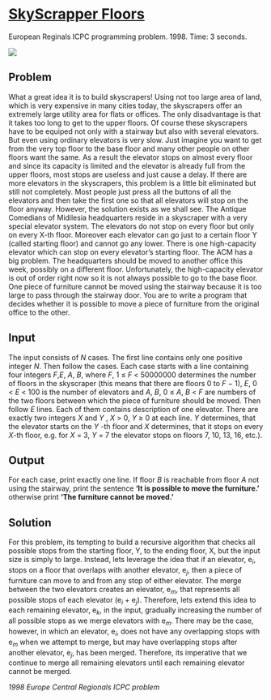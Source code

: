 # [SkyScrapper Floors](https://icpcarchive.ecs.baylor.edu/index.php?option=com_onlinejudge&Itemid=8&category=416&page=show_problem&problem=3545)

European Reginals ICPC programming problem. 1998. Time: 3 seconds.

<p>

<img src="https://pbs.twimg.com/profile_images/587310348102844417/h5kO7WIy.jpg">

</p>

## Problem
What a great idea it is to build skyscrapers! Using not too large area of land, which is very expensive
in many cities today, the skyscrapers offer an extremely large utility area for flats or offices. The only
disadvantage is that it takes too long to get to the upper floors. Of course these skyscrapers have to
be equiped not only with a stairway but also with several elevators. But even using ordinary elevators
is very slow. Just imagine you want to get from the very top floor to the base floor and many other
people on other floors want the same. As a result the elevator stops on almost every floor and since
its capacity is limited and the elevator is already full from the upper floors, most stops are useless and
just cause a delay. If there are more elevators in the skyscrapers, this problem is a little bit eliminated
but still not completely. Most people just press all the buttons of all the elevators and then take the
first one so that all elevators will stop on the floor anyway.
However, the solution exists as we shall see. The Antique Comedians of Midilesia headquarters
reside in a skyscraper with a very special elevator system. The elevators do not stop on every floor
but only on every X-th floor. Moreover each elevator can go just to a certain floor Y (called starting
floor) and cannot go any lower. There is one high-capacity elevator which can stop on every elevator’s
starting floor.
The ACM has a big problem. The headquarters should be moved to another office this week,
possibly on a different floor. Unfortunately, the high-capacity elevator is out of order right now so it is
not always possible to go to the base floor. One piece of furniture cannot be moved using the stairway
because it is too large to pass through the stairway door. You are to write a program that decides
whether it is possible to move a piece of furniture from the original office to the other.


## Input
The input consists of <em>N</em> cases. The first line contains only one positive integer <em>N</em>. Then follow the
cases. Each case starts with a line containing four integers <em>F</em>,<em>E</em>, <em>A</em>, <em>B</em>, where <em>F</em>, 1 ≤ <em>F</em> < 50000000
determines the number of floors in the skyscraper (this means that there are floors 0 to <em>F</em> − 1), <em>E</em>,
0 < <em>E</em> < 100 is the number of elevators and <em>A</em>, <em>B</em>, 0 ≤ <em>A</em>, <em>B</em> < <em>F</em> are numbers of the two floors between
which the piece of furniture should be moved. Then follow <em>E</em> lines. Each of them contains description
of one elevator. There are exactly two integers <em>X</em> and <em>Y</em> , <em>X</em> > 0, <em>Y</em> ≥ 0 at each line. <em>Y</em> determines,
that the elevator starts on the <em>Y</em> -th floor and <em>X</em> determines, that it stops on every <em>X</em>-th floor, e.g. for
<em>X</em> = 3, <em>Y</em> = 7 the elevator stops on floors 7, 10, 13, 16, etc.).

## Output
For each case, print exactly one line. If floor <em>B</em> is reachable from floor <em>A</em> not using the stairway, print
the sentence **‘It is possible to move the furniture.’** otherwise print **‘The furniture cannot
be moved.’**

## Solution
For this problem, its tempting to build a recursive algorithm that checks all possible stops from the starting floor, Y, to 
the ending floor, X, but the input size is simply to large. Instead, lets leverage the idea that if an elevator, e<sub><em>i</em></sub>, stops on a floor
that overlaps with another elevator, e<sub><em>j</em></sub>, then a piece of furniture can move to and from any stop of either elevator. The merge between the two elevators
creates an elevator, e<sub><em>m</em></sub>, that represents all possible stops of each elevator (e<sub><em>i</em></sub> +  e<sub><em>j</em></sub>). Therefore, lets extend this idea to each remaining elevator, e<sub><em>k</em></sub>, in the input, gradually
increasing the number of all possible stops as we merge elevators with e<sub><em>m</em></sub>. There may be the case, however, in which an elevator, e<sub><em>i</em></sub>, does
not have any overlapping stops with e<sub><em>m</em></sub> when we attempt to merge, but may have overlapping stops after another 
elevator, e<sub><em>j</em></sub>, has been merged. Therefore, its imperative that we continue to merge all remaining elevators until
each remaining elevator cannot be merged. 

<em>1998 Europe Central Regionals ICPC problem</em>
